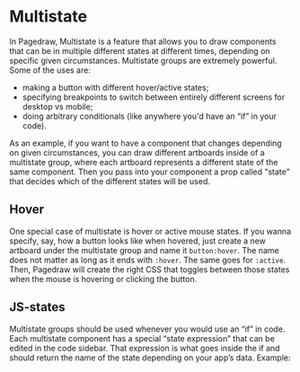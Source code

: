 # Multistate

In Pagedraw, Multistate is a feature that allows you to draw components that can be in multiple different states at different times, depending on specific given circumstances.
Multistate groups are extremely powerful. Some of the uses are:


- making a button with different hover/active states;
- specifying breakpoints to switch between entirely different screens for desktop vs mobile;
- doing arbitrary conditionals (like anywhere you'd have an “if” in your code).

As an example, if you want to have a component that changes depending on given circumstances, you can draw different artboards inside of a multistate group, where each artboard represents a different state of the same component. Then you pass into your component a prop called "state” that decides which of the different states will be used.

## Hover

One special case of multistate is hover or active mouse states. If you wanna specify, say, how a button looks like when hovered, just create a new artboard under the multistate group and name it `button:hover`. The name does not matter as long as it ends with `:hover`. The same goes for `:active`. Then, Pagedraw will create the right CSS that toggles between those states when the mouse is hovering or clicking the button.

## JS-states

Multistate groups should be used whenever you would use an “if” in code. Each multistate component has a special “state expression” that can be edited in the code sidebar. That expression is what goes inside the if and should return the name of the state depending on your app’s data.
Example:
